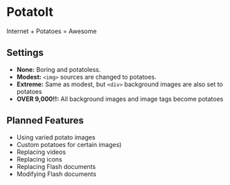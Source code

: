 PotatoIt
========

Internet + Potatoes = Awesome

Settings
--------
- **None:** Boring and potatoless.
- **Modest:** `<img>` sources are changed to potatoes.
- **Extreme:** Same as modest, but `<div>` background images are also set to potatoes
- **OVER 9,000!!:** All background images and image tags become potatoes

Planned Features
----------------
 - Using varied potato images
 - Custom potatoes for certain images)
 - Replacing videos
 - Replacing icons
 - Replacing Flash documents
 - Modifying Flash documents
